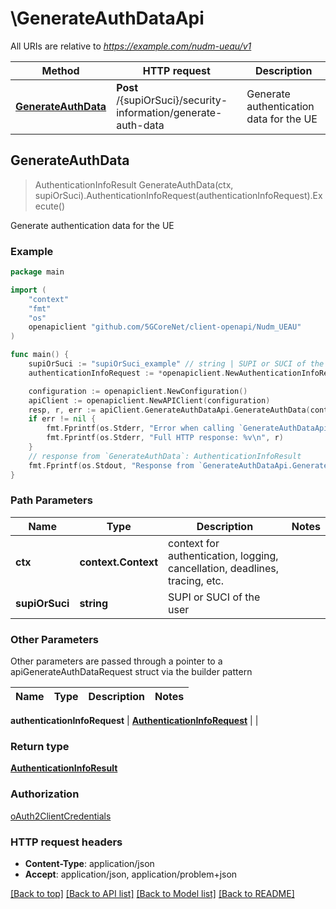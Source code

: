 # \GenerateAuthDataApi

All URIs are relative to *https://example.com/nudm-ueau/v1*

Method | HTTP request | Description
------------- | ------------- | -------------
[**GenerateAuthData**](GenerateAuthDataApi.md#GenerateAuthData) | **Post** /{supiOrSuci}/security-information/generate-auth-data | Generate authentication data for the UE



## GenerateAuthData

> AuthenticationInfoResult GenerateAuthData(ctx, supiOrSuci).AuthenticationInfoRequest(authenticationInfoRequest).Execute()

Generate authentication data for the UE

### Example

```go
package main

import (
    "context"
    "fmt"
    "os"
    openapiclient "github.com/5GCoreNet/client-openapi/Nudm_UEAU"
)

func main() {
    supiOrSuci := "supiOrSuci_example" // string | SUPI or SUCI of the user
    authenticationInfoRequest := *openapiclient.NewAuthenticationInfoRequest("ServingNetworkName_example", "AusfInstanceId_example") // AuthenticationInfoRequest | 

    configuration := openapiclient.NewConfiguration()
    apiClient := openapiclient.NewAPIClient(configuration)
    resp, r, err := apiClient.GenerateAuthDataApi.GenerateAuthData(context.Background(), supiOrSuci).AuthenticationInfoRequest(authenticationInfoRequest).Execute()
    if err != nil {
        fmt.Fprintf(os.Stderr, "Error when calling `GenerateAuthDataApi.GenerateAuthData``: %v\n", err)
        fmt.Fprintf(os.Stderr, "Full HTTP response: %v\n", r)
    }
    // response from `GenerateAuthData`: AuthenticationInfoResult
    fmt.Fprintf(os.Stdout, "Response from `GenerateAuthDataApi.GenerateAuthData`: %v\n", resp)
}
```

### Path Parameters


Name | Type | Description  | Notes
------------- | ------------- | ------------- | -------------
**ctx** | **context.Context** | context for authentication, logging, cancellation, deadlines, tracing, etc.
**supiOrSuci** | **string** | SUPI or SUCI of the user | 

### Other Parameters

Other parameters are passed through a pointer to a apiGenerateAuthDataRequest struct via the builder pattern


Name | Type | Description  | Notes
------------- | ------------- | ------------- | -------------

 **authenticationInfoRequest** | [**AuthenticationInfoRequest**](AuthenticationInfoRequest.md) |  | 

### Return type

[**AuthenticationInfoResult**](AuthenticationInfoResult.md)

### Authorization

[oAuth2ClientCredentials](../README.md#oAuth2ClientCredentials)

### HTTP request headers

- **Content-Type**: application/json
- **Accept**: application/json, application/problem+json

[[Back to top]](#) [[Back to API list]](../README.md#documentation-for-api-endpoints)
[[Back to Model list]](../README.md#documentation-for-models)
[[Back to README]](../README.md)

